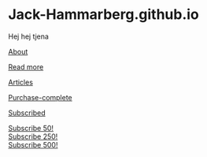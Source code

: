 # Jack-Hammarberg.github.io

Hej hej tjena

[About](/about)

[Read more](/read-more)

[Articles](/articles)

[Purchase-complete](/purchase-complete)

[Subscribed](/subscribed)

<a href="/subscribed" data-subvalue="50">Subscribe 50!</a>
<br>
<a href="/subscribed" data-subvalue="50">Subscribe 250!</a>
<br>
<a href="/subscribed" data-subvalue="50">Subscribe 500!</a>
<br>
